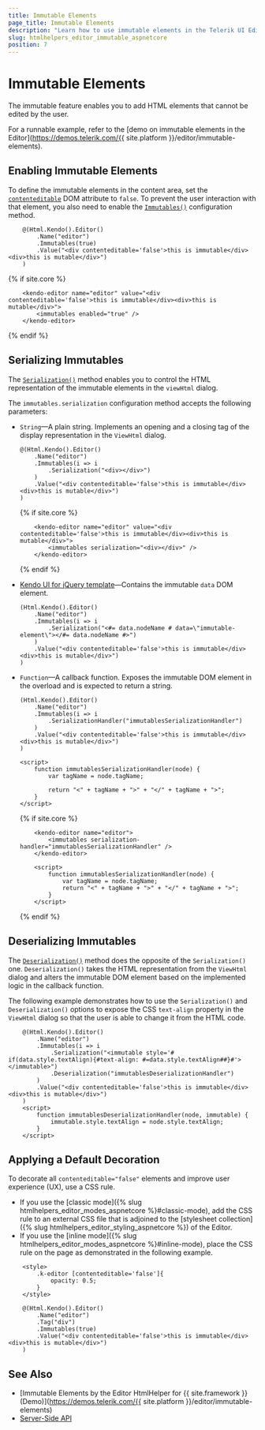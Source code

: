 ```yaml
---
title: Immutable Elements
page_title: Immutable Elements
description: "Learn how to use immutable elements in the Telerik UI Editor component for {{ site.framework }}."
slug: htmlhelpers_editor_immutable_aspnetcore
position: 7
---
```


# Immutable Elements

The immutable feature enables you to add HTML elements that cannot be edited by the user.

For a runnable example, refer to the [demo on immutable elements in the Editor](https://demos.telerik.com/{{ site.platform }}/editor/immutable-elements).

## Enabling Immutable Elements

To define the immutable elements in the content area, set the [`contenteditable`](https://developer.mozilla.org/en-US/docs/Web/API/HTMLElement/contentEditable) DOM attribute to `false`. To prevent the user interaction with that element, you also need to enable the [`Immutables()`](/api/kendo.mvc.ui.fluent/editorbuilder#immutablessystemaction) configuration method.

```HtmlHelper
    @(Html.Kendo().Editor()
        .Name("editor")
        .Immutables(true)
        .Value("<div contenteditable='false'>this is immutable</div><div>this is mutable</div>")
    )
```
{% if site.core %}
```TagHelper
    <kendo-editor name="editor" value="<div contenteditable='false'>this is immutable</div><div>this is mutable</div>">
        <immutables enabled="true" />
    </kendo-editor>
```
{% endif %}

## Serializing Immutables

The [`Serialization()`](/api/kendo.mvc.ui.fluent/editorimmutablessettingsbuilder#serializationsystemstring) method enables you to control the HTML representation of the immutable elements in the `viewHtml` dialog.

The `immutables.serialization` configuration method accepts the following parameters:

* `String`&mdash;A plain string. Implements an opening and a closing tag of the display representation in the `ViewHtml` dialog.

    ```HtmlHelper
    @(Html.Kendo().Editor()
        .Name("editor")
        .Immutables(i => i
            .Serialization("<div></div>")
        )
        .Value("<div contenteditable='false'>this is immutable</div><div>this is mutable</div>")
    )
    ```
    {% if site.core %}
    ```TagHelper
        <kendo-editor name="editor" value="<div contenteditable='false'>this is immutable</div><div>this is mutable</div>">
            <immutables serialization="<div></div>" />
        </kendo-editor>
    ```
    {% endif %}
    

* [Kendo UI for jQuery template](https://docs.telerik.com/kendo-ui/framework/templates/overview)&mdash;Contains the immutable `data` DOM element.

    ```HtmlHelper
    (Html.Kendo().Editor()
        .Name("editor")
        .Immutables(i => i
            .Serialization("<#= data.nodeName # data=\"immutable-element\"></#= data.nodeName #>")
        )
        .Value("<div contenteditable='false'>this is immutable</div><div>this is mutable</div>")
    )
    ```
    

* `Function`&mdash;A callback function. Exposes the immutable DOM element in the overload and is expected to return a string.

    ```HtmlHelper
    (Html.Kendo().Editor()
        .Name("editor")
        .Immutables(i => i
            .SerializationHandler("immutablesSerializationHandler")
        )
        .Value("<div contenteditable='false'>this is immutable</div><div>this is mutable</div>")
    )

    <script>
        function immutablesSerializationHandler(node) {
            var tagName = node.tagName;

            return "<" + tagName + ">" + "</" + tagName + ">";
        }
    </script>
    ```
    {% if site.core %}
    ```TagHelper
        <kendo-editor name="editor">
            <immutables serialization-handler="immutablesSerializationHandler" />
        </kendo-editor>
        
        <script>
            function immutablesSerializationHandler(node) {
                var tagName = node.tagName;
                return "<" + tagName + ">" + "</" + tagName + ">";
            }
        </script>
    ```
    {% endif %}

## Deserializing Immutables

The [`Deserialization()`](/api/kendo.mvc.ui.fluent/editorimmutablessettingsbuilder#deserializationsystemstring) method does the opposite of the `Serialization()` one. `Deserialization()` takes the HTML representation from the `ViewHtml` dialog and alters the immutable DOM element based on the implemented logic in the callback function.

The following example demonstrates how to use the `Serialization()` and `Deserialization()` options to expose the CSS `text-align` property in the `ViewHtml` dialog so that the user is able to change it from the HTML code.

```HtmlHelper
    @(Html.Kendo().Editor()
        .Name("editor")
        .Immutables(i => i
            .Serialization("<immutable style='# if(data.style.textAlign){#text-align: #=data.style.textAlign##}#'></immutable>")
            .Deserialization("immutablesDeserializationHandler")
        )
        .Value("<div contenteditable='false'>this is immutable</div><div>this is mutable</div>")
    )
    <script>
        function immutablesDeserializationHandler(node, immutable) {
            immutable.style.textAlign = node.style.textAlign;
        }
    </script>
```

## Applying a Default Decoration

To decorate all `contenteditable="false"` elements and improve user experience (UX), use a CSS rule.

* If you use the [classic mode]({% slug htmlhelpers_editor_modes_aspnetcore %}#classic-mode), add the CSS rule to an external CSS file that is adjoined to the [stylesheet collection]({% slug htmlhelpers_editor_styling_aspnetcore %}) of the Editor.
* If you use the [inline mode]({% slug htmlhelpers_editor_modes_aspnetcore %}#inline-mode), place the CSS rule on the page as demonstrated in the following example.

```HtmlHelper
    <style>
        .k-editor [contenteditable='false']{
            opacity: 0.5;
        }
    </style>

    @(Html.Kendo().Editor()
        .Name("editor")
        .Tag("div")
        .Immutables(true)
        .Value("<div contenteditable='false'>this is immutable</div><div>this is mutable</div>")
    )
```

## See Also

* [Immutable Elements by the Editor HtmlHelper for {{ site.framework }} (Demo)](https://demos.telerik.com/{{ site.platform }}/editor/immutable-elements)
* [Server-Side API](/api/editor)

